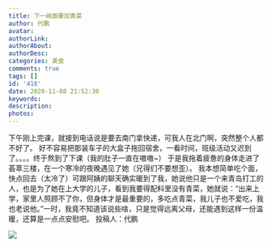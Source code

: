 ```yaml
---
title: 下一碗面要加青菜
author: 代鹏
avatar: 
authorLink: 
authorAbout: 
authorDesc: 
categories: 美食
comments: true
tags: []
id: '418'
date: 2020-11-08 21:52:30
keywords:
description:
photos:
---
```


下午刚上完课，就接到电话说是要去南门拿快递，可我人在北门啊，突然整个人都不好了。 好不容易把那装车子的大盒子拖回宿舍，一看时间，班级活动又迟到了。。。。终于熬到了下课（我的肚子一直在嗷嗷~） 于是我拖着疲惫的身体走进了荟萃三楼，在一个寒冷的夜晚遇见了她（兄得们不要想歪）。 我本想简单吃个面，快点回去（太冷了）可跟阿姨的聊天确实暖到了我，她说他只是一个来青岛打工的人，也是为了她在上大学的儿子，看到我要得配料里没有青菜，她就说：“出来上学，家里人照顾不了你，但身体才是最重要的，多吃点青菜，我儿子也不爱吃，我也老说他。”一时，我竟不知道该说些啥，只是觉得远离父母，还能遇到这样一份温暖，还算是一点点安慰吧。 投稿人：代鹏

![](https://cdn.jsdelivr.net/gh/aiupc/drawingbed/img/QQ图片20201108214856.jpg)